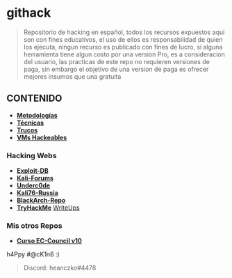 # githack
> Repositorio de hacking en español, todos los recursos expuestos aqui son con fines educativos, el uso de ellos es responsabilidad de quien los ejecuta, ningun recurso es publicado con fines de lucro, si alguna herramienta tiene algun costo por una version Pro, es a consideracion del usuario, las practicas de este repo no requieren versiones de paga, sin embargo el objetivo de una version de paga es ofrecer mejores insumos que una gratuita
## CONTENIDO
* **[Metodologías](https://github.com/heanczko311299/githack/tree/main/Metodologias)**
* **[Técnicas](https://github.com/heanczko311299/githack/tree/main/Metodologias)**
* **[Trucos](https://github.com/heanczko311299/githack/tree/main/Trucos)**
* **[VMs Hackeables](https://github.com/heanczko311299/githack/tree/main/Metodologias)**
### Hacking Webs
* **[Exploit-DB](https://www.exploit-db.com/)**
* **[Kali-Forums](https://forums.kali.org/)**
* **[Underc0de](https://underc0de.org/)**
* **[Kali76-Russia](https://kali76.ru/)**
* **[BlackArch-Repo](https://github.com/BlackArch)**
* **[TryHackMe](https://tryhackme.com/)** [WriteUps](https://github.com/heanczko311299/githack/tree/main/Metodologias)

### Mis otros Repos
* **[Curso EC-Council v10](https://github.com/heanczko311299/CEH)**

h4Ppy #@cK1n6 :)
> Discord: heanczko#4478
